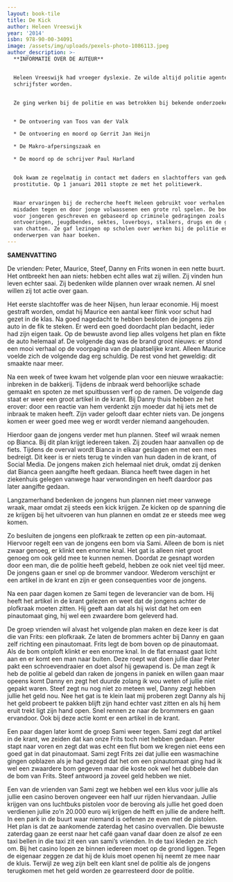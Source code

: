 ```yaml
---
layout: book-tile
title: De Kick
author: Heleen Vreeswijk
year: '2014'
isbn: 978-90-00-34091
image: /assets/img/uploads/pexels-photo-1086113.jpeg
author_description: >-
  **INFORMATIE OVER DE AUTEUR**


  Heleen Vreeswijk had vroeger dyslexie. Ze wilde altijd politie agente of
  schrijfster worden.


  Ze ging werken bij de politie en was betrokken bij bekende onderzoeken zoals: 


  * De ontvoering van Toos van der Valk

  * De ontvoering en moord op Gerrit Jan Heijn

  * De Makro-afpersingszaak en 

  * De moord op de schrijver Paul Harland


  Ook kwam ze regelmatig in contact met daders en slachtoffers van gedwongen
  prostitutie. Op 1 januari 2011 stopte ze met het politiewerk.


  Haar ervaringen bij de recherche heeft Heleen gebruikt voor verhalen waarin
  misdaden tegen en door jonge volwassenen een grote rol spelen. De boeken zijn
  voor jongeren geschreven en gebaseerd op criminele gedragingen zoals
  ontvoeringen, jeugdbendes, sektes, loverboys, stalkers, drugs en de gevaren
  van chatten. Ze gaf lezingen op scholen over werken bij de politie en de
  onderwerpen van haar boeken.
---
```

**SAMENVATTING**

De vrienden: Peter, Maurice, Steef, Danny en Frits wonen in een nette buurt. Het ontbreekt hen aan niets: hebben echt alles wat zij willen. Zij vinden hun leven echter saai. Zij bedenken wilde plannen over wraak nemen. Al snel willen zij tot actie over gaan.

Het eerste slachtoffer was de heer Nijsen, hun leraar economie. Hij moest gestraft worden, omdat hij Maurice een aantal keer flink voor schut had gezet in de klas. Na goed nagedacht te hebben besloten de jongens zijn auto in de fik te steken. Er werd een goed doordacht plan bedacht, ieder had zijn eigen taak. Op de bewuste avond liep alles volgens het plan en fikte de auto helemaal af. De volgende dag was de brand groot nieuws: er stond een mooi verhaal op de voorpagina van de plaatselijke krant. Alleen Maurice voelde zich de volgende dag erg schuldig. De rest vond het geweldig: dit smaakte naar meer.

Na een week of twee kwam het volgende plan voor een nieuwe wraakactie: inbreken in de bakkerij. Tijdens de inbraak werd behoorlijke schade gemaakt en spoten ze met spuitbussen verf op de ramen. De volgende dag staat er weer een groot artikel in de krant. Bij Danny thuis hebben ze het erover: door een reactie van hem verdenkt zijn moeder dat hij iets met de inbraak te maken heeft. Zijn vader gelooft daar echter niets van. De jongens komen er weer goed mee weg er wordt verder niemand aangehouden. 

Hierdoor gaan de jongens verder met hun plannen. Steef wil wraak nemen op Bianca. Bij dit plan krijgt iedereen taken. Zij zouden haar aanvallen op de fiets. Tijdens de overval wordt Bianca in elkaar geslagen en met een mes bedreigt. Dit keer is er niets terug te vinden van hun daden in de krant, of Social Media. De jongens maken zich helemaal niet druk, omdat zij denken dat Bianca geen aangifte heeft gedaan. Bianca heeft twee dagen in het ziekenhuis gelegen vanwege haar verwondingen en heeft daardoor pas later aangifte gedaan. 

Langzamerhand bedenken de jongens hun plannen niet meer vanwege wraak, maar omdat zij steeds een kick krijgen. Ze kicken op de spanning die ze krijgen bij het uitvoeren van hun plannen en omdat ze er steeds mee weg komen.

Zo besluiten de jongens een plofkraak te zetten op een pin-automaat. Hiervoor regelt een van de jongens een bom via Sami. Alleen de bom is niet zwaar genoeg, er klinkt een enorme knal. Het gat is alleen niet groot genoeg om ook geld mee te kunnen nemen. Doordat ze gesnapt worden door een man, die de politie heeft gebeld, hebben ze ook niet veel tijd meer. De jongens gaan er snel op de brommer vandoor. Wederom verschijnt er een artikel in de krant en zijn er geen consequenties voor de jongens. 

Na een paar dagen komen ze Sami tegen de leverancier van de bom. Hij heeft het artikel in de krant gelezen en weet dat de jongens achter de plofkraak moeten zitten. Hij geeft aan dat als hij wist dat het om een pinautomaat ging, hij wel een zwaardere bom geleverd had. 





De groep vrienden wil alvast het volgende plan maken en deze keer is dat die van Frits: een plofkraak. Ze laten de brommers achter bij Danny en gaan zelf richting een pinautomaat. Frits legt de bom boven op de pinautomaat. Als de bom ontploft klinkt er een enorme knal. In de flat ernaast gaat licht aan en er komt een man naar buiten. Deze roept wat doen jullie daar Peter pakt een schroevendraaier en doet alsof hij gewapend is. De man zegt ik heb de politie al gebeld dan raken de jongens in paniek en willen gaan maar opeens komt Danny en zegt het duurde zolang ik wou weten of jullie niet gepakt waren. Steef zegt nu nog niet zo meteen wel, Danny zegt hebben jullie het geld nou. Nee het gat is te klein laat mij proberen zegt Danny als hij het geld probeert te pakken blijft zijn hand echter vast zitten en als hij hem eruit trekt ligt zijn hand open. Snel rennen ze naar de brommers en gaan ervandoor. Ook bij deze actie komt er een artikel in de krant. 

Een paar dagen later komt de groep Sami weer tegen. Sami zegt dat artikel in de krant, we zeiden dat kan onze Frits toch niet hebben gedaan. Peter stapt naar voren en zegt dat was echt een flut bom we kregen niet eens een goed gat in dat pinautomaat. Sami zegt Frits zei dat jullie een wasmachine gingen opblazen als je had gezegd dat het om een pinautomaat ging had ik wel een zwaardere bom gegeven maar die koste ook wel het dubbele dan de bom van Frits. Steef antwoord ja zoveel geld hebben we niet. 

Een van de vrienden van Sami zegt we hebben wel een klus voor jullie als jullie een casino beroven ongeveer een half uur rijden hiervandaan. Jullie krijgen van ons luchtbuks pistolen voor de beroving als jullie het goed doen verdienen jullie zo’n 20.000 euro wij krijgen de helft en jullie de andere helft. In een park in de buurt waar niemand is oefenen ze even met de pistolen. Het plan is dat ze aankomende zaterdag het casino overvallen. Die bewuste zaterdag gaan ze eerst naar het café gaan vanaf daar doen ze alsof ze een taxi bellen in die taxi zit een van sami’s vrienden. In de taxi kleden ze zich om. Bij het casino lopen ze binnen iedereen moet op de grond liggen. Tegen de eigenaar zeggen ze  dat hij de kluis moet openen hij neemt ze mee naar de kluis. Terwijl ze weg zijn belt een klant snel de politie als de jongens terugkomen met het geld worden ze gearresteerd door de politie.

